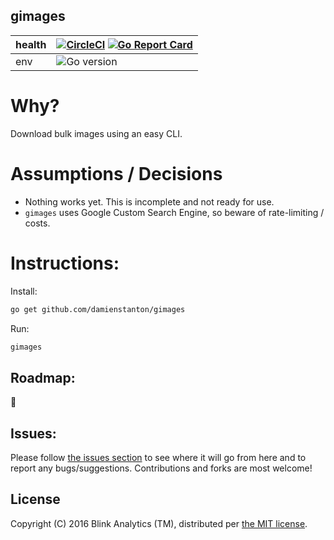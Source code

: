 ## gimages
| health | [![CircleCI](https://circleci.com/gh/damienstanton/gimages.svg?style=shield)](https://circleci.com/gh/damienstanton/gimages)  [![Go Report Card](https://goreportcard.com/badge/github.com/damienstanton/gimages)](https://goreportcard.com/report/github.com/damienstanton/gimages) 
|------------------------------------|------------------------------------------------------------------------------------------------------------------------------------------------------------------------------------------------------------------------------------------------------|
| env | ![Go version](https://img.shields.io/badge/go-1.7.3-blue.svg)  


# Why?

Download bulk images using an easy CLI.

# Assumptions / Decisions

+ Nothing works yet. This is incomplete and not ready for use.
+ `gimages` uses Google Custom Search Engine, so beware of rate-limiting / costs.

# Instructions:

Install:
```sh
go get github.com/damienstanton/gimages
```

Run:
```sh
gimages
```

## Roadmap:
🤔

## Issues:
Please follow [the issues section](https://github.com/damienstanton/gimages/issues) to see where it will go from here and to report any bugs/suggestions. Contributions and forks are most welcome!

## License

Copyright (C) 2016 Blink Analytics (TM), distributed per [the MIT license](https://github.com/damienstanton/gimages/blob/master/LICENSE).


